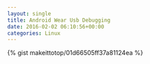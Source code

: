 ```yaml
---
layout: single                                                                                                              
title: Android Wear Usb Debugging                                                                                                                       
date: 2016-02-02 06:10:56+00:00                                                                                                                        
categories: Linux                                                                                                                
---                                                                                                                              
```


{% gist makeittotop/01d66505ff37a81124ea %}                                                                                                           

